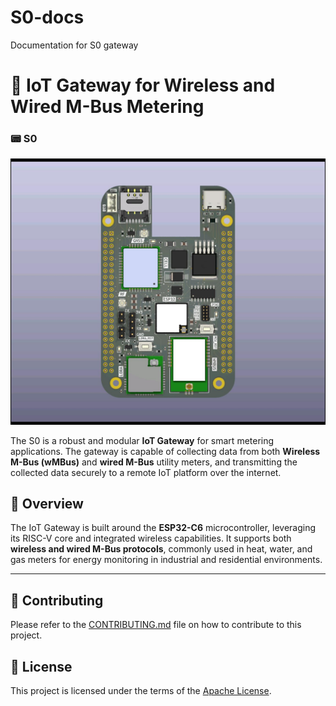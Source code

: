 # S0-docs
Documentation for S0 gateway
# 📡 IoT Gateway for Wireless and Wired M-Bus Metering
### 📟 S0 
![IoT Gateway Block Diagram](/images/s0-front.jpg)

The S0 is a robust and modular **IoT Gateway** for smart metering applications. The gateway is capable of collecting data from both **Wireless M-Bus (wMBus)** and **wired M-Bus** utility meters, and transmitting the collected data securely to a remote IoT platform over the internet.


## 🚀 Overview

The IoT Gateway is built around the **ESP32-C6** microcontroller, leveraging its RISC-V core and integrated wireless capabilities. It supports both **wireless and wired M-Bus protocols**, commonly used in heat, water, and gas meters for energy monitoring in industrial and residential environments.

---
## 🤝 Contributing

Please refer to the [CONTRIBUTING.md](https://github.com/absmach/.github/blob/main/CONTRIBUTING.md) file on how to contribute to this project.

## 📜 License

This project is licensed under the terms of the [Apache License](./LICENSE).
